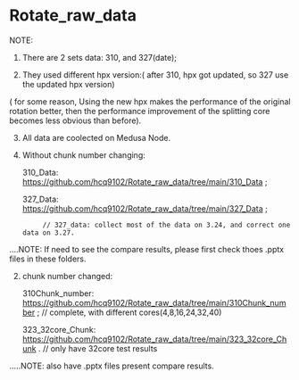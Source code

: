 # Rotate_raw_data

NOTE:
1. There are 2 sets data: 310, and 327(date); 


2. They used different hpx version:( after 310, hpx got updated, so 327 use the updated hpx version)

( for some reason,   Using the new hpx makes the performance of the original rotation better, then the performance improvement of the splitting core becomes less obvious than before).

3. All data are coolected on Medusa Node.


1. Without chunk number changing: 

   310_Data: https://github.com/hcq9102/Rotate_raw_data/tree/main/310_Data ;
   
   327_Data: https://github.com/hcq9102/Rotate_raw_data/tree/main/327_Data ;
   
            // 327_data: collect most of the data on 3.24, and correct one data on 3.27.
   
....NOTE:   If need to see the compare results, please first check thoes .pptx files in these folders. 
   
2. chunk number changed:

   310Chunk_number: https://github.com/hcq9102/Rotate_raw_data/tree/main/310Chunk_number ; // complete, with different cores(4,8,16,24,32,40)
                     
                     
   
   323_32core_Chunk: https://github.com/hcq9102/Rotate_raw_data/tree/main/323_32core_Chunk .  // only have 32core test results
                     
   
 .....NOTE: also have .pptx files present compare results.
   
